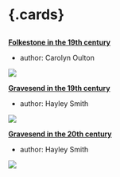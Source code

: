 <param ve-config 
       title="Places E-P"
       banner="/images/banners/19c.jpg"
       layout="index">

# {.cards}

##
**[Folkestone in the 19th century](/19c/19c-folkestone/)**

- author: Carolyn Oulton

![](https://iiif.juncture-digital.org/thumbnail?url=https://stor.artstor.org/stor/b6683cdb-1799-4a34-b5b4-bf77e9da197d)

**[Gravesend in the 19th century](/19c/19c-gravesend/)**

- author: Hayley Smith

![](https://iiif.juncture-digital.org/thumbnail?url=https://stor.artstor.org/stor/267a9b45-9c4f-4db0-843a-67931fc83467)

**[Gravesend in the 20th century](/placesah/gravesend-overview)**

- author: Hayley Smith

![](https://iiif.juncture-digital.org/thumbnail?url=https://stor.artstor.org/stor/267a9b45-9c4f-4db0-843a-67931fc83467)

